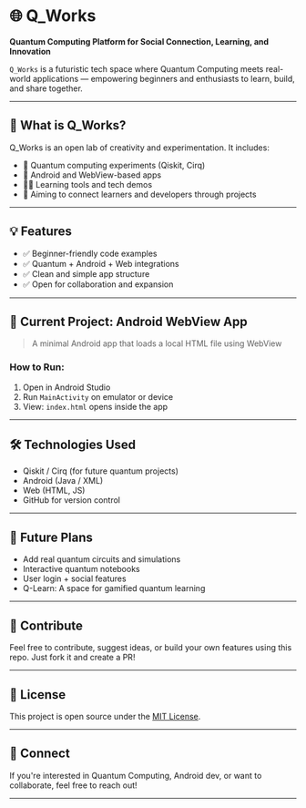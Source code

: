 # 🌐 Q_Works

**Quantum Computing Platform for Social Connection, Learning, and Innovation**

`Q_Works` is a futuristic tech space where Quantum Computing meets real-world applications — empowering beginners and enthusiasts to learn, build, and share together.

---

## 🚀 What is Q_Works?

Q_Works is an open lab of creativity and experimentation. It includes:
- 🧠 Quantum computing experiments (Qiskit, Cirq)
- 📱 Android and WebView-based apps
- 👨‍💻 Learning tools and tech demos
- 🤝 Aiming to connect learners and developers through projects

---

## 💡 Features

- ✅ Beginner-friendly code examples
- ✅ Quantum + Android + Web integrations
- ✅ Clean and simple app structure
- ✅ Open for collaboration and expansion

---

## 📁 Current Project: Android WebView App

> A minimal Android app that loads a local HTML file using WebView

### How to Run:
1. Open in Android Studio
2. Run `MainActivity` on emulator or device
3. View: `index.html` opens inside the app

---

## 🛠️ Technologies Used

- Qiskit / Cirq (for future quantum projects)
- Android (Java / XML)
- Web (HTML, JS)
- GitHub for version control

---

## 🌱 Future Plans

- Add real quantum circuits and simulations
- Interactive quantum notebooks
- User login + social features
- Q-Learn: A space for gamified quantum learning

---

## 🤝 Contribute

Feel free to contribute, suggest ideas, or build your own features using this repo. Just fork it and create a PR!

---

## 📜 License

This project is open source under the [MIT License](LICENSE).

---

## 🙌 Connect

If you're interested in Quantum Computing, Android dev, or want to collaborate, feel free to reach out!

---



